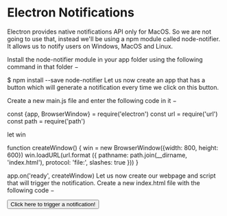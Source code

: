 # Electron Notifications

Electron provides native notifications API only for MacOS. So we are not going to use that, instead we'll be using a npm module called node-notifier. It allows us to notify users on Windows, MacOS and Linux.

Install the node-notifier module in your app folder using the following command in that folder −

$ npm install --save node-notifier
Let us now create an app that has a button which will generate a notification every time we click on this button.

Create a new main.js file and enter the following code in it −

const {app, BrowserWindow} = require('electron')
const url = require('url')
const path = require('path')

let win

function createWindow() {
   win = new BrowserWindow({width: 800, height: 600})
   win.loadURL(url.format ({
      pathname: path.join(__dirname, 'index.html'),
      protocol: 'file:',
      slashes: true
   }))
}

app.on('ready', createWindow)
Let us now create our webpage and script that will trigger the notification. Create a new index.html file with the following code −

<!DOCTYPE html>
<html>
   <head>
      <meta charset = "UTF-8">
      <title>Menus</title>
   </head>

   <body>
      <button type = "button" id = "notify" name = "button">
         Click here to trigger a notification!</button>
      <script type = "text/javascript">
         const notifier = require('node-notifier')
         const path = require('path');

         document.getElementById('notify').onclick = (event) => {
            notifier.notify ({
               title: 'My awesome title',
               message: 'Hello from electron, Mr. User!',
               icon: path.join('','/home/ayushgp/Desktop/images.png'),  // Absolute path
                  (doesn't work on balloons)
               sound: true,  // Only Notification Center or Windows Toasters
               wait: true    // Wait with callback, until user action is taken
               against notification

            }, function (err, response) {
               // Response is response from notification
            });

            notifier.on('click', function (notifierObject, options) {
               console.log("You clicked on the notification")
            });

            notifier.on('timeout', function (notifierObject, options) {
               console.log("Notification timed out!")
            });
         }
      </script>
   </body>
</html>
The notify method allows us to pass it an objectwith information like the title, message, thumbnail, etc. which help us customize the notification. We can also set some event listeners on the notification.

Now, run the app using the following command −

$ electron ./main.js
When you click on the button that we created, you will see a native notification from your operating system as shown in the following screenshot −

Notification
We have also handled the events wherein, the user clicks the notification or the notification times out. These methods help us make the app more interactive if its running in the background.

# References
https://www.tutorialspoint.com/electron/electron_notifications.htm
